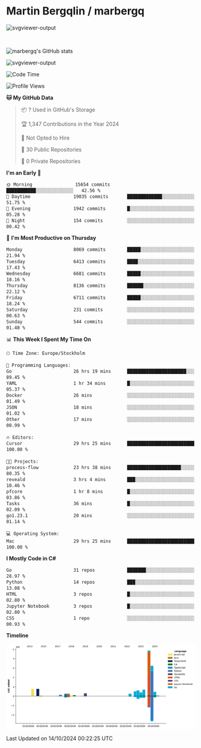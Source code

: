 # Martin Bergqlin / marbergq

![svgviewer-output](https://user-images.githubusercontent.com/2405410/206014777-22d41ecb-c24f-421d-b7d9-bba2cb5bb0de.svg)

<br>

<!--- [![Martin's Week](https://github-readme-stats.vercel.app/api/wakatime?username=marbergq&theme=dark)](https://github.com/anuraghazra/github-readme-stats) -->

![marbergq's GitHub stats](https://github-readme-stats.vercel.app/api?username=marbergq&count_private=true&show_icons=true)

![svgviewer-output](https://wakatime.com/badge/user/3f0a2069-6683-4e19-9a4a-7d21ea815067.svg)

<!--START_SECTION:waka-->
![Code Time](http://img.shields.io/badge/Code%20Time-4%2C469%20hrs%2031%20mins-blue)

![Profile Views](http://img.shields.io/badge/Profile%20Views-0-blue)

**🐱 My GitHub Data** 

> 📦 ? Used in GitHub's Storage 
 > 
> 🏆 1,347 Contributions in the Year 2024
 > 
> 🚫 Not Opted to Hire
 > 
> 📜 30 Public Repositories 
 > 
> 🔑 0 Private Repositories 
 > 
**I'm an Early 🐤** 

```text
🌞 Morning                15654 commits       ███████████░░░░░░░░░░░░░░   42.56 % 
🌆 Daytime                19035 commits       █████████████░░░░░░░░░░░░   51.75 % 
🌃 Evening                1942 commits        █░░░░░░░░░░░░░░░░░░░░░░░░   05.28 % 
🌙 Night                  154 commits         ░░░░░░░░░░░░░░░░░░░░░░░░░   00.42 % 
```
📅 **I'm Most Productive on Thursday** 

```text
Monday                   8069 commits        █████░░░░░░░░░░░░░░░░░░░░   21.94 % 
Tuesday                  6413 commits        ████░░░░░░░░░░░░░░░░░░░░░   17.43 % 
Wednesday                6681 commits        █████░░░░░░░░░░░░░░░░░░░░   18.16 % 
Thursday                 8136 commits        ██████░░░░░░░░░░░░░░░░░░░   22.12 % 
Friday                   6711 commits        █████░░░░░░░░░░░░░░░░░░░░   18.24 % 
Saturday                 231 commits         ░░░░░░░░░░░░░░░░░░░░░░░░░   00.63 % 
Sunday                   544 commits         ░░░░░░░░░░░░░░░░░░░░░░░░░   01.48 % 
```


📊 **This Week I Spent My Time On** 

```text
🕑︎ Time Zone: Europe/Stockholm

💬 Programming Languages: 
Go                       26 hrs 19 mins      ██████████████████████░░░   89.45 % 
YAML                     1 hr 34 mins        █░░░░░░░░░░░░░░░░░░░░░░░░   05.37 % 
Docker                   26 mins             ░░░░░░░░░░░░░░░░░░░░░░░░░   01.49 % 
JSON                     18 mins             ░░░░░░░░░░░░░░░░░░░░░░░░░   01.02 % 
Other                    17 mins             ░░░░░░░░░░░░░░░░░░░░░░░░░   00.99 % 

🔥 Editors: 
Cursor                   29 hrs 25 mins      █████████████████████████   100.00 % 

🐱‍💻 Projects: 
process-flow             23 hrs 38 mins      ████████████████████░░░░░   80.35 % 
reveald                  3 hrs 4 mins        ███░░░░░░░░░░░░░░░░░░░░░░   10.46 % 
pfcore                   1 hr 8 mins         █░░░░░░░░░░░░░░░░░░░░░░░░   03.86 % 
Tasks                    36 mins             █░░░░░░░░░░░░░░░░░░░░░░░░   02.09 % 
go1.23.1                 20 mins             ░░░░░░░░░░░░░░░░░░░░░░░░░   01.14 % 

💻 Operating System: 
Mac                      29 hrs 25 mins      █████████████████████████   100.00 % 
```

**I Mostly Code in C#** 

```text
Go                       31 repos            ███████░░░░░░░░░░░░░░░░░░   28.97 % 
Python                   14 repos            ███░░░░░░░░░░░░░░░░░░░░░░   13.08 % 
HTML                     3 repos             █░░░░░░░░░░░░░░░░░░░░░░░░   02.80 % 
Jupyter Notebook         3 repos             █░░░░░░░░░░░░░░░░░░░░░░░░   02.80 % 
CSS                      1 repo              ░░░░░░░░░░░░░░░░░░░░░░░░░   00.93 % 
```



**Timeline**

![Lines of Code chart](https://raw.githubusercontent.com/marbergq/marbergq/main/assets/bar_graph.png)


 Last Updated on 14/10/2024 00:22:25 UTC
<!--END_SECTION:waka-->
